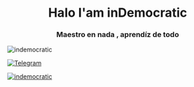 <h1 align="center">Halo I'am inDemocratic</h1>
<h3 align="center">Maestro en nada , aprendíz de todo</h3>

<p align="left"> <img src="https://komarev.com/ghpvc/?username=indemocratic&label=Profile%20views&color=0e75b6&style=flat" alt="indemocratic" /> </p>


<a href="https://t.me/InDemocratic"><img alt="Telegram" src="https://img.shields.io/badge/inDemocratic-2CA5E0?style=for-the-badge&logo=telegram&logoColor=white"/></a>

<p align="left"> <a href="https://github.com/ryo-ma/github-profile-trophy"><img src="https://github-profile-trophy.vercel.app/?username=indemocratic&row=2&column=3&theme=juicyfresh" alt="indemocratic" /></a> </p>



